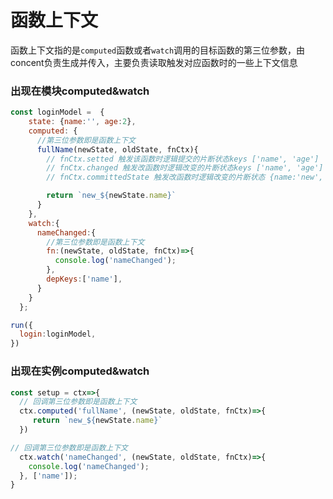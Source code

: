 # 函数上下文
函数上下文指的是`computed`函数或者`watch`调用的目标函数的第三位参数，由concent负责生成并传入，主要负责读取触发对应函数时的一些上下文信息

### 出现在模块computed&watch

```js
const loginModel =  {
    state: {name:'', age:2},
    computed: {
      //第三位参数即是函数上下文
      fullName(newState, oldState, fnCtx){
        // fnCtx.setted 触发该函数时逻辑提交的片断状态keys ['name', 'age']
        // fnCtx.changed 触发改函数时逻辑改变的片断状态keys ['name', 'age']
        // fnCtx.committedState 触发改函数时逻辑改变的片断状态 {name:'new', age:2}

        return `new_${newState.name}`
      }
    },
    watch:{
      nameChanged:{
        //第三位参数即是函数上下文
        fn:(newState, oldState, fnCtx)=>{
          console.log('nameChanged');
        },
        depKeys:['name'],
      }
    }
  };

run({
  login:loginModel,
})

```


### 出现在实例computed&watch

```js
const setup = ctx=>{
  // 回调第三位参数即是函数上下文
  ctx.computed('fullName', (newState, oldState, fnCtx)=>{
     return `new_${newState.name}`
  })

// 回调第三位参数即是函数上下文
  ctx.watch('nameChanged', (newState, oldState, fnCtx)=>{
    console.log('nameChanged');
  }, ['name']);
}
```